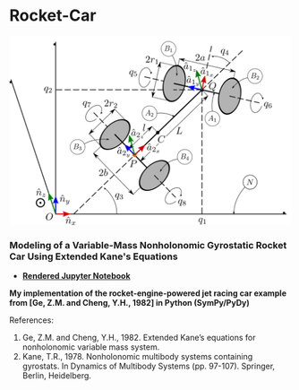 # Rocket-Car

<p align="center">
  <img src="Images/rocket-car.svg">
</p>

### Modeling of a Variable-Mass Nonholonomic Gyrostatic Rocket Car Using Extended Kane's Equations

 - [__Rendered Jupyter Notebook__](https://nbviewer.jupyter.org/github/abhinavkamath/Rocket-Car/blob/master/Rocket_Car.ipynb?flush_cache=True)

__My implementation of the rocket-engine-powered jet racing car example from [Ge, Z.M. and Cheng, Y.H., 1982] in Python (SymPy/PyDy)__

References:
 1. Ge, Z.M. and Cheng, Y.H., 1982. Extended Kane’s equations for nonholonomic variable mass system.
 1. Kane, T.R., 1978. Nonholonomic multibody systems containing gyrostats. In Dynamics of Multibody Systems (pp. 97-107). Springer, Berlin, Heidelberg.
